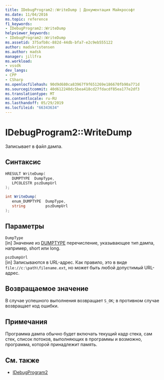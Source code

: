 ```yaml
---
title: IDebugProgram2::WriteDump | Документация Майкрософт
ms.date: 11/04/2016
ms.topic: reference
f1_keywords:
- IDebugProgram2::WriteDump
helpviewer_keywords:
- IDebugProgram2::WriteDump
ms.assetid: 375afb8c-882d-44db-bfa7-e2c9eb555122
author: madskristensen
ms.author: madsk
manager: jillfra
ms.workload:
- vssdk
dev_langs:
- CPP
- CSharp
ms.openlocfilehash: 90d9d680ca83967f9f651269e186670fb90a771d
ms.sourcegitcommit: 40d612240dc5bea418cd27fdacdf85ea177e2df3
ms.translationtype: MT
ms.contentlocale: ru-RU
ms.lasthandoff: 05/29/2019
ms.locfileid: "66343634"
---
```

# <a name="idebugprogram2writedump"></a>IDebugProgram2::WriteDump
Записывает в файл дампа.

## <a name="syntax"></a>Синтаксис

```cpp
HRESULT WriteDump( 
   DUMPTYPE  DumpType,
   LPCOLESTR pszDumpUrl
);
```

```csharp
int WriteDump( 
   enum_DUMPTYPE  DumpType,
   string         pszDumpUrl
);
```

## <a name="parameters"></a>Параметры
`DumpType`\
[in] Значение из [DUMPTYPE](../../../extensibility/debugger/reference/dumptype.md) перечисление, указывающее тип дампа, например, short или long.

`pszDumpUrl`\
[in] Записываются в URL-адрес. Как правило, это в виде `file://c:\path\filename.ext`, но может быть любой допустимый URL-адрес.

## <a name="return-value"></a>Возвращаемое значение
 В случае успешного выполнения возвращает `S_OK`; в противном случае возвращает код ошибки.

## <a name="remarks"></a>Примечания
 Программа дампа обычно будет включать текущий кадр стека, сам стек, список потоков, выполняющих в программы и возможно, программа, которой принадлежит память.

## <a name="see-also"></a>См. также
- [IDebugProgram2](../../../extensibility/debugger/reference/idebugprogram2.md)